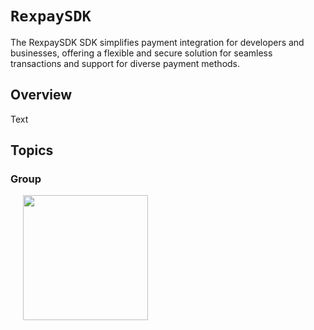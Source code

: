 # ``RexpaySDK``

The RexpaySDK SDK simplifies payment integration for developers and businesses, offering a flexible and secure solution for seamless transactions and support for diverse payment methods.

## Overview

<!--@START_MENU_TOKEN@-->Text<!--@END_MENU_TOKEN@-->

## Topics

### <!--@START_MENU_TOKEN@-->Group<!--@END_MENU_TOKEN@-->

<p>
    <img src="https://github.com/accelerex-developer/RexPayiOS/tree/main/RexpaySDK/ReadmeFiles/landing_page.png" width="200px" height="auto" hspace="20"/>
<!--    <img src="https://github.com/accelerex-developer/RexPayFlutter/blob/master/screenshots/card.png" width="200px" height="auto" hspace="20"/>-->
<!--     <img src="https://github.com/accelerex-developer/RexPayFlutter/blob/master/screenshots/bank.png" width="200px" height="auto" hspace="20"/>-->
</p>
